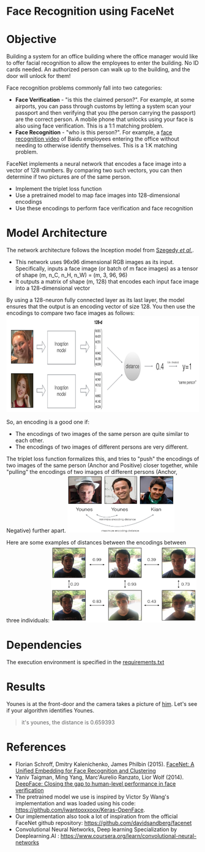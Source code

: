 # Face Recognition using FaceNet
# Objective
Building a system for an office building where the office manager would like to offer facial recognition to allow the employees to enter the building. No ID cards needed. An authorized person can walk up to the building, and the door will unlock for them!

Face recognition problems commonly fall into two categories: 
- **Face Verification** - "is this the claimed person?". For example, at some airports, you can pass through customs by letting a system scan your passport and then verifying that you (the person carrying the passport) are the correct person. A mobile phone that unlocks using your face is also using face verification. This is a 1:1 matching problem. 
- **Face Recognition** - "who is this person?". For example, a [face recognition video](https://www.youtube.com/watch?v=wr4rx0Spihs) of Baidu employees entering the office without needing to otherwise identify themselves. This is a 1:K matching problem. 

FaceNet implements a neural network that encodes a face image into a vector of 128 numbers. By comparing two such vectors, you can then determine if two pictures are of the same person.

- Implement the triplet loss function
- Use a pretrained model to map face images into 128-dimensional encodings
- Use these encodings to perform face verification and face recognition

# Model Architecture
The network architecture follows the Inception model from [Szegedy *et al.*](https://arxiv.org/abs/1409.4842).
- This network uses 96x96 dimensional RGB images as its input. Specifically, inputs a face image (or batch of m face images) as a tensor of shape (m, n_C, n_H, n_W) = (m, 3, 96, 96)
- It outputs a matrix of shape (m, 128) that encodes each input face image into a 128-dimensional vector

By using a 128-neuron fully connected layer as its last layer, the model ensures that the output is an encoding vector of size 128. You then use the encodings to compare two face images as follows:
<img src="images/distance_kiank.png" style="width:680px;height:250px;">

So, an encoding is a good one if: 
- The encodings of two images of the same person are quite similar to each other. 
- The encodings of two images of different persons are very different.

The triplet loss function formalizes this, and tries to "push" the encodings of two images of the same person (Anchor and Positive) closer together, while "pulling" the encodings of two images of different persons (Anchor, Negative) further apart.
<img src="images/triplet_comparison.png" style="width:280px;height:150px;">

Here are some examples of distances between the encodings between three individuals:
<img src="images/distance_matrix.png" style="width:380px;height:200px;">

# Dependencies
The execution environment is specified in the [requirements.txt](requirements.txt)

# Results
Younes is at the front-door and the camera takes a picture of [him](/images/camera_0.jpg). Let's see if your algorithm identifies Younes.
>it's younes, the distance is 0.659393


# References
- Florian Schroff, Dmitry Kalenichenko, James Philbin (2015). [FaceNet: A Unified Embedding for Face Recognition and Clustering](https://arxiv.org/pdf/1503.03832.pdf)
- Yaniv Taigman, Ming Yang, Marc'Aurelio Ranzato, Lior Wolf (2014). [DeepFace: Closing the gap to human-level performance in face verification](https://research.fb.com/wp-content/uploads/2016/11/deepface-closing-the-gap-to-human-level-performance-in-face-verification.pdf) 
- The pretrained model we use is inspired by Victor Sy Wang's implementation and was loaded using his code: https://github.com/iwantooxxoox/Keras-OpenFace.
- Our implementation also took a lot of inspiration from the official FaceNet github repository: https://github.com/davidsandberg/facenet 
- Convolutional Neural Networks, Deep learning Specialization by Deeplearning.AI : https://www.coursera.org/learn/convolutional-neural-networks
